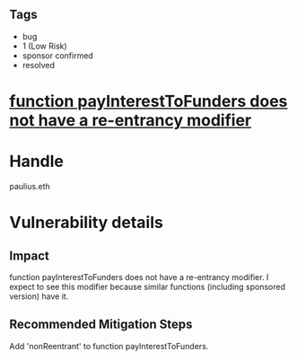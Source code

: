 ## Tags

- bug
- 1 (Low Risk)
- sponsor confirmed
- resolved

# [function payInterestToFunders does not have a re-entrancy modifier](https://github.com/code-423n4/2021-05-88mph-findings/issues/6) 

# Handle

paulius.eth


# Vulnerability details

## Impact
function payInterestToFunders does not have a re-entrancy modifier. I expect to see this modifier because similar functions (including sponsored version) have it.

## Recommended Mitigation Steps
Add 'nonReentrant' to function payInterestToFunders.

